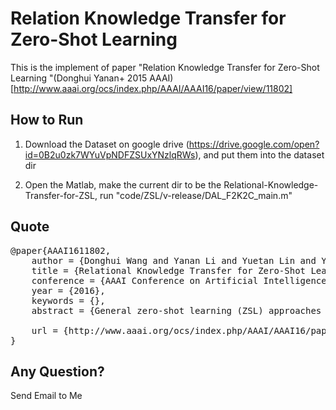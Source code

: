 Relation Knowledge Transfer for Zero-Shot Learning
=============
This is the implement of  paper "Relation Knowledge Transfer for Zero-Shot Learning "(Donghui Yanan+ 2015 AAAI)
[http://www.aaai.org/ocs/index.php/AAAI/AAAI16/paper/view/11802]

How to Run
-------------------------
1. Download the Dataset on google drive (https://drive.google.com/open?id=0B2u0zk7WYuVpNDFZSUxYNzlqRWs), and put them into the dataset dir

2. Open the Matlab, make the current dir to be the Relational-Knowledge-Transfer-for-ZSL, run "code/ZSL/v-release/DAL_F2K2C_main.m"

Quote
-------------------------
<pre>
@paper{AAAI1611802,
    author = {Donghui Wang and Yanan Li and Yuetan Lin and Yueting Zhuang},
	title = {Relational Knowledge Transfer for Zero-Shot Learning},
	conference = {AAAI Conference on Artificial Intelligence},
	year = {2016},
	keywords = {},
	abstract = {General zero-shot learning (ZSL) approaches exploit transfer learning via semantic knowledge space. In this paper, we reveal a novel relational knowledge transfer (RKT) mechanism for ZSL, which is simple, generic and effective. RKT resolves the inherent semantic shift problem existing in ZSL through restoring the missing manifold structure of unseen categories via optimizing semantic mapping. It extracts the relational knowledge from data manifold structure in semantic knowledge space based on sparse coding theory. The extracted knowledge is then transferred backwards to generate virtual data for unseen categories in the feature space. On the one hand, the generalizing ability of the semantic mapping function can be enhanced with the added data. On the other hand, the mapping function for unseen categories can be learned directly from only these generated data, achieving inspiring performance. Incorporated with RKT, even simple baseline methods can achieve good results. Extensive experiments on three challenging datasets show prominent performance obtained by RKT, and we obtain 82.43% accuracy on the Animals with Attributes dataset.},

	url = {http://www.aaai.org/ocs/index.php/AAAI/AAAI16/paper/view/11802}
}
</pre>

Any Question?
-------------------------
Send Email to Me